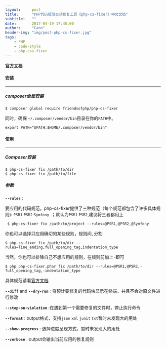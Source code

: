 ```yaml
---
layout:     post
title:      "PHP代码规范自动修复工具《php-cs-fixer》中文文档"
subtitle:   ""
date:       2017-04-19 17:45:00
author:     "Cann"
header-img: "img/post-php-cs-fixer.jpg"
tags:
    - PHP
    - code-style
    - php-css-fixer
---
```


**[官方文档](https://github.com/FriendsOfPHP/PHP-CS-Fixer)**

#### 安装

---

##### composer全局安装

    $ composer global require friendsofphp/php-cs-fixer

同时，确保 `~/.composer/vendor/bin`目录在你的`PATH`中。

    export PATH="$PATH:$HOME/.composer/vendor/bin"

#### 使用

---

##### Composer安装

    $ php-cs-fixer fix /path/to/dir
    $ php-cs-fixer fix /path/to/file

##### 参数

**`--rules`** :

要应用的代码规范。php-cs-fixer提供了三种规范（每个规范都包含了许多具体规则): `PSR1` `PSR2` `Symfony `；默认为`PSR1` `PSR2`,建议将三者都用上

     $ php-cs-fixer fix /path/to/project --rules=@PSR1,@PSR2,@Symfony

你也可以选择只应用确切的某些规则，规则间`,`分割

    $ php-cs-fixer fix /path/to/dir --rules=line_ending,full_opening_tag,indentation_type

当然，你也可以排除自己不想应用的规则，在规则前加上`-`即可

    $ php php-cs-fixer.phar fix /path/to/dir --rules=@PSR1,@PSR2,-full_opening_tag,-indentation_type

具体规范请看[官方文档](https://github.com/FriendsOfPHP/PHP-CS-Fixer#usage)

**`--diff`** and **`--dry-run`** : 将预计要修复的代码块显示在终端，并且不会对原文件进行修改

**`--stop-on-violation`** :在遇到第一个需要修复的文件时，停止执行命令

**`--format`** : output格式，支持`json` `xml` `junit` `txt`暂时未发现大的用处

**`--show-progress`** : 选择进度呈现方式，暂时未发现大的用处

**`--verbose`** : output会输出当前应用的修复规则


